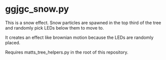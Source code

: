 # ggjgc_snow.py

This is a snow effect. Snow particles are spawned in the top third of the tree and randomly pick LEDs below them to move to.

It creates an effect like brownian motion because the LEDs are randomly placed.

Requires matts_tree_helpers.py in the root of this repository.
